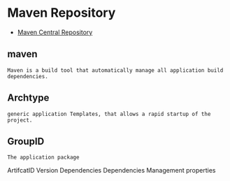 # Maven Repository
* [Maven Central Repository](https://mvnrepository.com/)

## maven
	Maven is a build tool that automatically manage all application build dependencies.
## Archtype
	generic application Templates, that allows a rapid startup of the project.
## GroupID
	The application package
ArtifcatID
Version
Dependencies
Dependencies Management
properties
